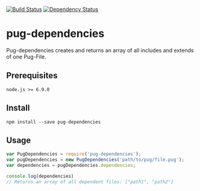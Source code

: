 [![Build Status](https://travis-ci.org/pure180/pug-dependencies.svg?branch=master)](https://travis-ci.org/pure180/pug-dependencies)
[![Dependency Status](https://david-dm.org/pure180/pug-dependencies.svg)](https://david-dm.org/pure180/pug-dependencies)
# pug-dependencies

Pug-dependencies creates and returns an array of all includes and extends of one Pug-File.

## Prerequisites
```
node.js >= 6.9.0
```

## Install
```
npm install --save pug-dependencies
```

## Usage
```javascript
var PugDependencies = require('pug-dependencies');
var pugDependencies = new PugDependencies('path/to/pug/file.pug');
var dependencies = pugDependencies.dependencies;

console.log(dependencies)
// Returns an array of all dependent files: ["path1", "path2"]
```
